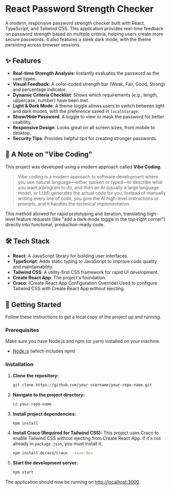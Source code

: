 # React Password Strength Checker

A modern, responsive password strength checker built with React, TypeScript, and Tailwind CSS. This application provides real-time feedback on password strength based on multiple criteria, helping users create more secure passwords. It also features a sleek dark mode, with the theme persisting across browser sessions.


## ✨ Features

-   **Real-time Strength Analysis**: Instantly evaluates the password as the user types.
-   **Visual Feedback**: A color-coded strength bar (Weak, Fair, Good, Strong) and percentage indicator.
-   **Dynamic Criteria Checklist**: Shows which requirements (e.g., length, uppercase, number) have been met.
-   **Light & Dark Mode**: A theme toggle allows users to switch between light and dark modes, with the preference saved in `localStorage`.
-   **Show/Hide Password**: A toggle to view or mask the password for better usability.
-   **Responsive Design**: Looks great on all screen sizes, from mobile to desktop.
-   **Security Tips**: Provides helpful tips for creating stronger passwords.

## 🤖 A Note on "Vibe Coding"

This project was developed using a modern approach called **Vibe Coding**.

> Vibe coding is a modern approach to software development where you use natural language—either spoken or typed—to describe what you want a program to do, and then an AI (usually a large language model, or LLM) generates the actual code for you. Instead of manually writing every line of code, you give the AI high-level instructions or prompts, and it handles the technical implementation.

This method allowed for rapid prototyping and iteration, translating high-level feature requests (like "add a dark mode toggle in the top-right corner") directly into functional, production-ready code.

## 🛠️ Tech Stack

-   **React**: A JavaScript library for building user interfaces.
-   **TypeScript**: Adds static typing to JavaScript to improve code quality and maintainability.
-   **Tailwind CSS**: A utility-first CSS framework for rapid UI development.
-   **Create React App**: The project's foundation.
-   **Craco**: (Create React App Configuration Override) Used to configure Tailwind CSS with Create React App without ejecting.

## 🚀 Getting Started

Follow these instructions to get a local copy of the project up and running.

### Prerequisites

Make sure you have Node.js and npm (or yarn) installed on your machine.
-   [Node.js](https://nodejs.org/) (which includes npm)

### Installation

1.  **Clone the repository:**
    ```sh
    git clone https://github.com/your-username/your-repo-name.git
    ```

2.  **Navigate to the project directory:**
    ```sh
    cd your-repo-name
    ```

3.  **Install project dependencies:**
    ```sh
    npm install
    ```

4.  **Install Craco (Required for Tailwind CSS):**
    This project uses Craco to enable Tailwind CSS without ejecting from Create React App. If it's not already in `package.json`, you must install it.
    ```sh
    npm install @craco/craco --save-dev
    ```

5.  **Start the development server:**
    ```sh
    npm start
    ```

The application should now be running on [http://localhost:3000](http://localhost:3000).

